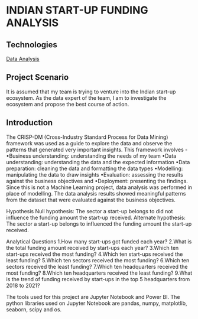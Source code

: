 # INDIAN START-UP FUNDING ANALYSIS

## Technologies

[Data Analysis](https://imgs.shields.io/badges-Data-Analysis-blue)

## Project Scenario

It is assumed that my team is trying to venture into the Indian start-up ecosystem. As the data expert of the team, I am to investigate the ecosystem and propose the best course of action.

## Introduction

The CRISP-DM (Cross-Industry Standard Process for Data Mining) framework was used as a guide to explore the data and observe the patterns that generated very important insights. This framework involves - 
•Business understanding: understanding the needs of my team
•Data understanding: understanding the data and the expected information
•Data preparation: cleaning the data and formatting the data types
•Modelling: manipulating the data to draw insights
•Evaluation: assessing the results against the business objectives and
•Deployment: presenting the findings.
Since this is not a Machine Learning project, data analysis was performed in place of modelling. The data analysis results showed meaningful patterns from the dataset that were evaluated against the business objectives.

Hypothesis
Null hypothesis: The sector a start-up belongs to did not influence the funding amount the start-up received.
Alternate hypothesis: The sector a start-up belongs to influenced the funding amount the start-up received.

Analytical Questions
1.How many start-ups got funded each year?
2.What is the total funding amount received by start-ups each year?
3.Which ten start-ups received the most funding?
4.Which ten start-ups received the least funding?
5.Which ten sectors received the most funding?
6.Which ten sectors received the least funding?
7.Which ten headquarters received the most funding?
8.Which ten headquarters received the least funding?
9.What is the trend of funding received by start-ups in the top 5 headquarters from 2018 to 2021?

The tools used for this project are Jupyter Notebook and Power BI. The python libraries used on Jupyter Notebook are pandas, numpy, matplotlib, seaborn, scipy and os.
